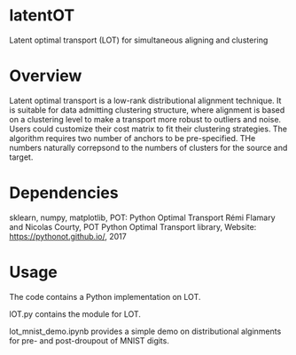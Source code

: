 # latentOT
Latent optimal transport (LOT) for simultaneous aligning and clustering 

# Overview
Latent optimal transport is a low-rank distributional alignment technique. It is suitable for data admitting clustering structure, where alignment is based on a clustering level to make a transport more robust to outliers and noise.
Users could customize their cost matrix to fit their clustering strategies.
The algorithm requires two number of anchors to be pre-specified. THe numbers naturally correpsond to the numbers of clusters for the source and target.

# Dependencies
sklearn, numpy, matplotlib, POT: Python Optimal Transport Rémi Flamary and Nicolas Courty, POT Python Optimal Transport library,
Website: https://pythonot.github.io/, 2017

# Usage
The code contains a Python implementation on LOT.

lOT.py contains the module for LOT.

lot_mnist_demo.ipynb provides a simple demo on distributional alginments for pre- and post-droupout of MNIST digits. 


